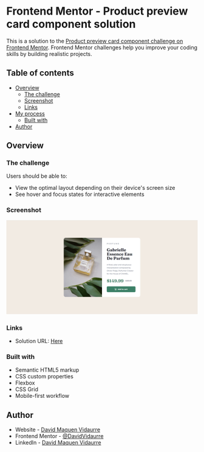 # Frontend Mentor - Product preview card component solution

This is a solution to the [Product preview card component challenge on Frontend Mentor](https://www.frontendmentor.io/challenges/product-preview-card-component-GO7UmttRfa). Frontend Mentor challenges help you improve your coding skills by building realistic projects. 

## Table of contents

- [Overview](#overview)
  - [The challenge](#the-challenge)
  - [Screenshot](#screenshot)
  - [Links](#links)
- [My process](#my-process)
  - [Built with](#built-with)
- [Author](#author)

## Overview

### The challenge

Users should be able to:

- View the optimal layout depending on their device's screen size
- See hover and focus states for interactive elements

### Screenshot

![](./Screenshot.png)

### Links

- Solution URL: [Here](https://64866208c8f2a66daa2a16c5--guileless-griffin-b1caab.netlify.app/)

### Built with

- Semantic HTML5 markup
- CSS custom properties
- Flexbox
- CSS Grid
- Mobile-first workflow

## Author

- Website - [David Maquen Vidaurre](https://david-vidaurre-portafolio.netlify.app/)
- Frontend Mentor - [@DavidVidaurre](https://www.frontendmentor.io/profile/DavidVidaurre)
- LinkedIn - [David Maquen Vidaurre](https://www.linkedin.com/in/luis-david-junior-maquen-vidaurre-b91986217/)
